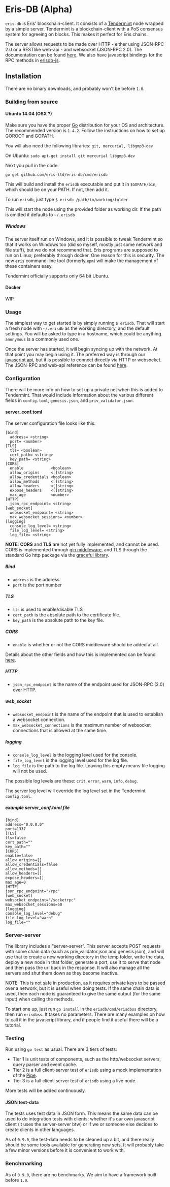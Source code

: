 # Eris-DB (Alpha)

`eris-db` is Eris' blockchain-client. It consists of a [Tendermint](http://tendermint.com/) node wrapped by a simple server. Tendermint is a blockchain-client with a PoS consensus system for agreeing on blocks. This makes it perfect for Eris chains.

The server allows requests to be made over HTTP - either using JSON-RPC 2.0 or a RESTlike web-api - and websocket (JSON-RPC 2.0). The documentation can be found [here](TODO). We also have javascript bindings for the RPC methods in [erisdb-js](https://github.com/eris-ltd/erisdb-js).

## Installation

There are no binary downloads, and probably won't be before `1.0`.

### Building from source

#### Ubuntu 14.04 (OSX ?)

Make sure you have the proper [Go](https://golang.org/) distribution for your OS and architecture. The recommended version is `1.4.2`. Follow the instructions on how to set up GOROOT and GOPATH.

You will also need the following libraries: `git, mercurial, libgmp3-dev`

On Ubuntu: `sudo apt-get install git mercurial libgmp3-dev`

Next you pull in the code:

`go get github.com/eris-ltd/eris-db/cmd/erisdb`

This will build and install the `erisdb` executable and put it in `$GOPATH/bin`, which should be on your PATH. If not, then add it.

To run `erisdb`, just type `$ erisdb /path/to/working/folder`

This will start the node using the provided folder as working dir. If the path is omitted it defaults to `~/.erisdb` 

##### Windows

The server itself run on Windows, and it is possible to tweak Tendermint so that it works on Windows too (did so myself, mostly just some network and file stuff), but we do not recommend that. Eris programs are supposed to run on Linux; preferably through docker. One reason for this is security. The new `eris` command-line tool (formerly `epm`) will make the management of these containers easy.

Tendermint officially supports only 64 bit Ubuntu. 

#### Docker

WIP

### Usage

The simplest way to get started is by simply running `$ erisdb`. That will start a fresh node with `~/.erisdb` as the working directory, and the default settings. You will be asked to type in a hostname, which could be anything. `anonymous` is a commonly used one.

Once the server has started, it will begin syncing up with the network. At that point you may begin using it. The preferred way is through our [javascript api](https://github.com/eris-ltd/erisdb-js), but it is possible to connect directly via HTTP or websocket. The JSON-RPC and web-api reference can be found [here](https://github.com/eris-ltd/erisdb/blob/master/api.md).

### Configuration

There will be more info on how to set up a private net when this is added to Tendermint. That would include information about the various different fields in `config.toml`, `genesis.json`, and `priv_validator.json`.

#### server_conf.toml

The server configuration file looks like this:

```
[bind]
  address= <string>
  port= <number>
[TLS]
  tls= <boolean>
  cert_path= <string>
  key_path= <string>
[CORS]
  enable            <boolean>
  allow_origins     <[]string>
  allow_credentials <boolean>
  allow_methods     <[]string>
  allow_headers     <[]string>
  expose_headers    <[]string>
  max_age           <number>
[HTTP]
  json_rpc_endpoint= <string>
[web_socket]
  websocket_endpoint= <string>
  max_websocket_sessions= <number>
[logging]
  console_log_level= <string>
  file_log_level= <string>
  log_file= <string>
```

**NOTE**: **CORS** and **TLS** are not yet fully implemented, and cannot be used. CORS is implemented through [gin middleware](https://github.com/tommy351/gin-cors), and TLS through the standard Go http package via the [graceful library](https://github.com/tylerb/graceful).

##### Bind

- `address` is the address.
- `port` is the port number

##### TLS

- `tls` is used to enable/disable TLS
- `cert_path` is the absolute path to the certificate file.
- `key_path` is the absolute path to the key file.

##### CORS

- `enable` is whether or not the CORS middleware should be added at all. 

Details about the other fields and how this is implemented can be found [here](https://github.com/tommy351/gin-cors).

##### HTTP

- `json_rpc_endpoint` is the name of the endpoint used for JSON-RPC (2.0) over HTTP.

##### web_socket

- `websocket_endpoint` is the name of the endpoint that is used to establish a websocket connection.
- `max_websocket_connections` is the maximum number of websocket connections that is allowed at the same time.

##### logging

- `console_log_level` is the logging level used for the console.
- `file_log_level` is the logging level used for the log file.
- `log_file` is the path to the log file. Leaving this empty means file logging will not be used.

The possible log levels are these: `crit`, `error`, `warn`, `info`, `debug`.

The server log level will override the log level set in the Tendermint `config.toml`.

##### example server_conf.toml file

```
[bind]
address="0.0.0.0"
port=1337
[TLS]
tls=false
cert_path=""
key_path=""
[CORS]
enable=false
allow_origins=[]
allow_credentials=false
allow_methods=[]
allow_headers=[]
expose_headers=[]
max_age=0
[HTTP]
json_rpc_endpoint="/rpc"
[web_socket]
websocket_endpoint="/socketrpc"
max_websocket_sessions=50
[logging]
console_log_level="debug"
file_log_level="warn"
log_file=""
```

### Server-server

The library includes a "server-server". This server accepts POST requests with some chain data (such as priv_validator.json and genesis.json), and will use that to create a new working directory in the temp folder, write the data, deploy a new node in that folder, generate a port, use it to serve that node and then pass the url back in the response. It will also manage all the servers and shut them down as they become inactive. 

NOTE: This is not safe in production, as it requires private keys to be passed over a network, but it is useful when doing tests. If the same chain data is used, then each node is  guaranteed to give the same output (for the same input) when calling the methods.

To start one up, just run `go install` in the `erisdb/cmd/erisdbss` directory, then run `erisdbss`. It takes no parameters. There are many examples on how to call it in the javascript library, and if people find it useful there will be a  tutorial.

### Testing

Run using `go test` as usual. There are 3 tiers of tests:

* Tier 1 is unit tests of components, such as the http/websocket servers, query parser and event cache.
* Tier 2 is a full client-server test of `erisdb` using a mock implementation of the [Pipe](https://github.com/eris-ltd/erisdb/blob/master/erisdb/pipe/pipe.go).
* Tier 3 is a full client-server test of `erisdb` using a live node.

More tests will be added continuously.

#### JSON test-data

The tests uses test data in JSON form. This means the same data can be used to do integration tests with clients; whether it's our own javascript client (it uses the server-server btw) or if we or someone else decides to create clients in other languages.

As of `0.9.0`, the test-data needs to be cleaned up a bit, and there really should be some tools available for generating new sets. It will probably take a few minor versions before it is convenient to work with.

### Benchmarking

As of `0.9.0`, there are no benchmarks. We aim to have a framework built before `1.0`.